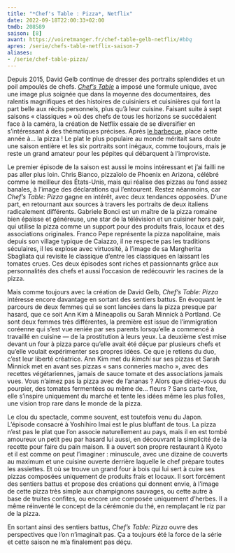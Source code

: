 ```yaml
---
title: "*Chef's Table : Pizza*, Netflix"
date: 2022-09-18T22:00:33+02:00
tmdb: 208589 
saison: [8]
avant: https://voiretmanger.fr/chef-table-gelb-netflix/#bbq
apres: /serie/chefs-table-netflix-saison-7
aliases:
- /serie/chef-table-pizza/
---
```


Depuis 2015, David Gelb continue de dresser des portraits splendides et un poil ampoulés de chefs. [*Chef’s Table*](https://voiretmanger.fr/chef-table-gelb-netflix/) a imposé une formule unique, avec une image plus soignée que dans la moyenne des documentaires, des ralentis magnifiques et des histoires de cuisiniers et cuisinières qui font la part belle aux récits personnels, plus qu’à leur cuisine. Faisant suite à sept saisons « classiques » où des chefs de tous les horizons se succédaient face à la caméra, la création de Netflix essaie de se diversifier en s’intéressant à des thématiques précises. Après [le barbecue](https://voiretmanger.fr/chef-table-gelb-netflix/#bbq), place cette année à… la pizza ! Le plat le plus populaire au monde méritait sans doute une saison entière et les six portraits sont inégaux, comme toujours, mais je reste un grand amateur pour les pépites qui débarquent à l’improviste.

Le premier épisode de la saison est aussi le moins intéressant et j’ai failli ne pas aller plus loin. Chris Bianco, pizzaïolo de Phoenix en Arizona, célébré comme le meilleur des États-Unis, mais qui réalise des pizzas au fond assez banales, à l’image des déclarations qui l’entourent. Restez néanmoins, car *Chef’s Table: Pizza* gagne en intérêt, avec deux tendances opposées. D’une part, en retournant aux sources à travers les portraits de deux italiens radicalement différents. Gabriele Bonci est un maître de la pizza romaine bien épaisse et généreuse, une star de la télévision et un cuisiner hors pair, qui utilise la pizza comme un support pour des produits frais, locaux et des associations originales. Franco Pepe représente la pizza napolitaine, mais depuis son village typique de Caiazzo, il ne respecte pas les traditions séculaires, il les explose avec virtuosité, à l’image de sa Margherita Sbagliata qui revisite le classique d’entre les classiques en laissant les tomates crues. Ces deux épisodes sont riches et passionnants grâce aux personnalités des chefs et aussi l’occasion de redécouvrir les racines de la pizza.

Mais comme toujours avec la création de David Gelb, *Chef’s Table: Pizza* intéresse encore davantage en sortant des sentiers battus. En évoquant le parcours de deux femmes qui se sont lancées dans la pizza presque par hasard, que ce soit Ann Kim à Mineapolis ou Sarah Minnick à Portland. Ce sont deux femmes très différentes, la première est issue de l’immigration coréenne qui s’est vue reniée par ses parents lorsqu’elle a commencé à travaillé en cuisine — de la prostitution à leurs yeux. La deuxième s’est mise devant un four à pizza parce qu’elle avait été déçue par plusieurs chefs et qu’elle voulait expérimenter ses propres idées. Ce que je retiens du duo, c’est leur liberté créatrice. Ann Kim met du *kimchi* sur ses pizzas et Sarah Minnick met en avant ses pizzas « sans conneries macho », avec des recettes végétariennes, jamais de sauce tomate et des associations jamais vues. Vous n’aimez pas la pizza avec de l’ananas ? Alors que diriez-vous du pourpier, des tomates fermentées ou même de… fleurs ? Sans carte fixe, elle s’inspire uniquement du marché et tente les idées même les plus folles, une vision trop rare dans le monde de la pizza.

Le clou du spectacle, comme souvent, est toutefois venu du Japon. L’épisode consacré à Yoshihiro Imai est le plus bluffant de tous. La pizza n’est pas le plat que l’on associe naturellement au pays, mais il en est tombé amoureux un petit peu par hasard lui aussi, en découvrant la simplicité de la recette pour faire du pain maison. Il a ouvert son propre restaurant à Kyoto et il est comme on peut l’imaginer : minuscule, avec une dizaine de couverts au maximum et une cuisine ouverte derrière laquelle le chef prépare toutes les assiettes. Et où se trouve un grand four à bois qui lui sert à cuire ses pizzas composées uniquement de produits frais et locaux. Il sort forcément des sentiers battus et propose des créations qui donnent envie, à l’image de cette pizza très simple aux champignons sauvages, ou cette autre à base de truites confites, ou encore une composée uniquement d’herbes. Il a même réinventé le concept de la cérémonie du thé, en remplaçant le riz par de la pizza. 

En sortant ainsi des sentiers battus, *Chef’s Table: Pizza* ouvre des perspectives que l’on n’imaginait pas. Ça a toujours été la force de la série et cette saison ne m’a finalement pas déçu. 


